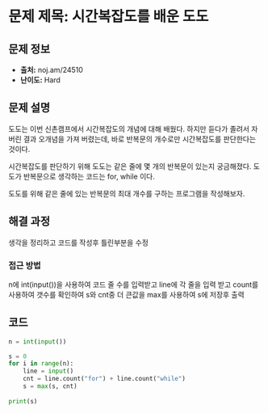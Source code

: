 # 문제 제목: 시간복잡도를 배운 도도

## 문제 정보
- **출처:** noj.am/24510
- **난이도:** Hard

## 문제 설명
도도는 이번 신촌캠프에서 시간복잡도의 개념에 대해 배웠다. 하지만 듣다가 졸려서 자버린 결과 오개념을 가져 버렸는데, 바로 반복문의 개수로만 시간복잡도를 판단한다는 것이다. 

시간복잡도를 판단하기 위해 도도는 같은 줄에 몇 개의 반복문이 있는지 궁금해졌다. 도도가 반복문으로 생각하는 코드는 for, while 이다. 

도도를 위해 같은 줄에 있는 반복문의 최대 개수를 구하는 프로그램을 작성해보자.

## 해결 과정
생각을 정리하고 코드를 작성후 틀린부분을 수정
### 접근 방법
n에 int(input())을 사용하여 코드 줄 수를 입력받고
line에 각 줄을 입력 받고
count를 사용하여 갯수를 확인하여
s와 cnt중 더 큰값을 max를 사용하여 s에 저장후
출력
## 코드
```python
n = int(input())

s = 0
for i in range(n):
    line = input()
    cnt = line.count("for") + line.count("while")
    s = max(s, cnt)
    
print(s)
```
